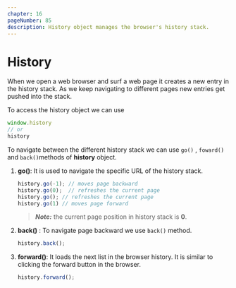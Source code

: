 ```yaml
---
chapter: 16
pageNumber: 85
description: History object manages the browser's history stack.
---
```


# History

When we open a web browser and surf a web page it creates a new entry in the history stack. As we keep navigating to different pages new entries get pushed into the stack. 

To access the history object we can use

```javascript
window.history
// or
history
```

To navigate  between the different history stack we can use   `go()` , `foward()` and  `back()`methods of **history** object.  

1. **go\(\)**: It is used to navigate the specific URL of the history stack.

   ```javascript
   history.go(-1); // moves page backward
   history.go(0);  // refreshes the current page
   history.go(); // refreshes the current page
   history.go(1) // moves page forward
   ```

   > _**Note:**_ the current  page position in history stack is  **0**.

2. **back\(\)** : To navigate page backward we use `back()` method.

   ```javascript
   history.back();
   ```

3. **forward\(\)**: It loads the next list in the browser history. It is similar to clicking the forward button in the browser.

   ```javascript
   history.forward();
   ```


